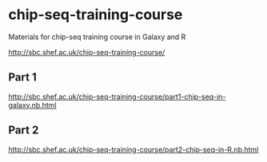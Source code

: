 # chip-seq-training-course
Materials for chip-seq training course in Galaxy and R

http://sbc.shef.ac.uk/chip-seq-training-course/

## Part 1

http://sbc.shef.ac.uk/chip-seq-training-course/part1-chip-seq-in-galaxy.nb.html

## Part 2


http://sbc.shef.ac.uk/chip-seq-training-course/part2-chip-seq-in-R.nb.html
